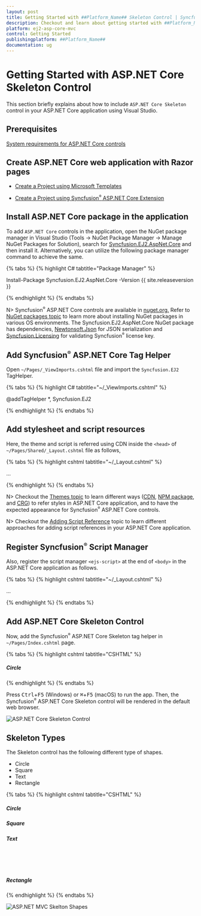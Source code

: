 ```yaml
---
layout: post
title: Getting Started with ##Platform_Name## Skeleton Control | Syncfusion
description: Checkout and learn about getting started with ##Platform_Name## Skeleton control of Syncfusion Essential JS 2 and more details.
platform: ej2-asp-core-mvc
control: Getting Started
publishingplatform: ##Platform_Name##
documentation: ug
---
```


# Getting Started with ASP.NET Core Skeleton Control

This section briefly explains about how to include `ASP.NET Core Skeleton` control in your ASP.NET Core application using Visual Studio.

## Prerequisites

[System requirements for ASP.NET Core controls](https://ej2.syncfusion.com/aspnetcore/documentation/system-requirements)

## Create ASP.NET Core web application with Razor pages

* [Create a Project using Microsoft Templates](https://learn.microsoft.com/en-us/aspnet/core/tutorials/razor-pages/razor-pages-start?view=aspnetcore-8.0&tabs=visual-studio#create-a-razor-pages-web-app)

* [Create a Project using Syncfusion<sup style="font-size:70%">&reg;</sup> ASP.NET Core Extension](https://ej2.syncfusion.com/aspnetcore/documentation/getting-started/project-template)

## Install ASP.NET Core package in the application

To add `ASP.NET Core` controls in the application, open the NuGet package manager in Visual Studio (Tools → NuGet Package Manager → Manage NuGet Packages for Solution), search for [Syncfusion.EJ2.AspNet.Core](https://www.nuget.org/packages/Syncfusion.EJ2.AspNet.Core/) and then install it.  Alternatively, you can utilize the following package manager command to achieve the same.

{% tabs %}
{% highlight C# tabtitle="Package Manager" %}

Install-Package Syncfusion.EJ2.AspNet.Core -Version {{ site.releaseversion }}

{% endhighlight %}
{% endtabs %}

N> Syncfusion<sup style="font-size:70%">&reg;</sup> ASP.NET Core controls are available in [nuget.org.](https://www.nuget.org/packages?q=syncfusion.EJ2) Refer to [NuGet packages topic](https://ej2.syncfusion.com/aspnetcore/documentation/nuget-packages) to learn more about installing NuGet packages in various OS environments. The Syncfusion.EJ2.AspNet.Core NuGet package has dependencies, [Newtonsoft.Json](https://www.nuget.org/packages/Newtonsoft.Json/) for JSON serialization and [Syncfusion.Licensing](https://www.nuget.org/packages/Syncfusion.Licensing/) for validating Syncfusion<sup style="font-size:70%">&reg;</sup> license key.

## Add Syncfusion<sup style="font-size:70%">&reg;</sup> ASP.NET Core Tag Helper
Open `~/Pages/_ViewImports.cshtml` file and import the `Syncfusion.EJ2` TagHelper.

{% tabs %}
{% highlight C# tabtitle="~/_ViewImports.cshtml" %}

@addTagHelper *, Syncfusion.EJ2

{% endhighlight %}
{% endtabs %}

## Add stylesheet and script resources

Here, the theme and script is referred using CDN inside the `<head>` of `~/Pages/Shared/_Layout.cshtml` file as follows,

{% tabs %}
{% highlight cshtml tabtitle="~/_Layout.cshtml" %}

<head>
    ...
    <!-- Syncfusion ASP.NET Core controls styles -->
    <link rel="stylesheet" href="https://cdn.syncfusion.com/ej2/{{ site.ej2version }}/fluent.css" />
    <!-- Syncfusion ASP.NET Core controls scripts -->
    <script src="https://cdn.syncfusion.com/ej2/{{ site.ej2version }}/dist/ej2.min.js"></script>
</head>

{% endhighlight %}
{% endtabs %}

N> Checkout the [Themes topic](https://ej2.syncfusion.com/aspnetcore/documentation/appearance/theme) to learn different ways ([CDN](https://ej2.syncfusion.com/aspnetcore/documentation/common/adding-script-references#cdn-reference), [NPM package](https://ej2.syncfusion.com/aspnetcore/documentation/common/adding-script-references#node-package-manager-npm), and [CRG](https://ej2.syncfusion.com/aspnetcore/documentation/common/custom-resource-generator)) to refer styles in ASP.NET Core application, and to have the expected appearance for Syncfusion<sup style="font-size:70%">&reg;</sup> ASP.NET Core controls.

N> Checkout the [Adding Script Reference](https://ej2.syncfusion.com/aspnetcore/documentation/common/adding-script-references) topic to learn different approaches for adding script references in your ASP.NET Core application.

## Register Syncfusion<sup style="font-size:70%">&reg;</sup> Script Manager

Also, register the script manager `<ejs-script>` at the end of `<body>` in the ASP.NET Core application as follows.

{% tabs %}
{% highlight cshtml tabtitle="~/_Layout.cshtml" %}

<body>
    ...
    <!-- Syncfusion ASP.NET Core Script Manager -->
    <ejs-scripts></ejs-scripts>
</body>

{% endhighlight %}
{% endtabs %}

## Add ASP.NET Core Skeleton Control

Now, add the Syncfusion<sup style="font-size:70%">&reg;</sup> ASP.NET Core Skeleton tag helper in `~/Pages/Index.cshtml` page.

{% tabs %}
{% highlight cshtml tabtitle="CSHTML" %}

<div class="col-sm-6">
    <h5>Circle</h5>
    <ejs-skeleton id="skeletonCircleSmall" shape="Circle" width="3rem"></ejs-skeleton>
    <ejs-skeleton id="skeletonCircleMedium" shape="Circle" width="48px"></ejs-skeleton>
    <ejs-skeleton id="skeletonCircleLarge" shape="Circle" width="64px"></ejs-skeleton>
    <ejs-skeleton id="skeletonCircleLarger" shape="Circle" width="80px"></ejs-skeleton>
</div>

{% endhighlight %}
{% endtabs %}

Press <kbd>Ctrl</kbd>+<kbd>F5</kbd> (Windows) or <kbd>⌘</kbd>+<kbd>F5</kbd> (macOS) to run the app. Then, the Syncfusion<sup style="font-size:70%">&reg;</sup> ASP.NET Core Skeleton control will be rendered in the default web browser.

![ASP.NET Core Skeleton Control](images/skeleton-control.png)

## Skeleton Types

The Skeleton control has the following different type of shapes.

* Circle
* Square
* Text
* Rectangle

{% tabs %}
{% highlight cshtml tabtitle="CSHTML" %}

<div class="row skeleton-default">
    <div class="col-sm-6">
        <h5>Circle</h5>
        <ejs-skeleton id="skeletonCircleSmall" shape="Circle" width="3rem"></ejs-skeleton>
        <ejs-skeleton id="skeletonCircleMedium" shape="Circle" width="48px"></ejs-skeleton>
        <ejs-skeleton id="skeletonCircleLarge" shape="Circle" width="64px"></ejs-skeleton>
        <ejs-skeleton id="skeletonCircleLarger" shape="Circle" width="80px"></ejs-skeleton>
    </div>
    <div class="col-sm-6">
        <h5>Square</h5>
        <ejs-skeleton id="skeletonSquareSmall" shape="Square" width="3rem"></ejs-skeleton>
        <ejs-skeleton id="skeletonSquareMedium" shape="Square" width="48px"></ejs-skeleton>
        <ejs-skeleton id="skeletonSquareLarge" shape="Square" width="64px"></ejs-skeleton>
        <ejs-skeleton id="skeletonSquareLarger" shape="Square" width="80px"></ejs-skeleton>
    </div>
</div>
<div class="row skeleton-default">
    <div class="col-sm-6">
        <h5>Text</h5>
        <ejs-skeleton id="skeletonText" shape="Text" width="100%" height="15px"></ejs-skeleton>
        <ejs-skeleton id="skeletonTextMedium" width="30%" height="15px"></ejs-skeleton>
        <br />
        <ejs-skeleton id="skeletonTextSmall" width="15%" height="15px"></ejs-skeleton>
        <br />
        <ejs-skeleton id="skeletonTextMedium1" width="60%" height="15px"></ejs-skeleton>
        <br />
        <ejs-skeleton id="skeletonTextSmall1" width="15%" height="15px"></ejs-skeleton>
    </div>
    <div class="col-sm-6">
        <h5>Rectangle</h5>
        <ejs-skeleton id="skeletonRectangle" shape="Rectangle" width="100%" height="100px"></ejs-skeleton>
        <ejs-skeleton id="skeletonRectangleMedium" shape="Rectangle" width="20%" height="35px"></ejs-skeleton>
        <ejs-skeleton style="float:right" id="skeletonRectangleMediumRight" shape="Rectangle" width="20%" height="35px"></ejs-skeleton>
    </div>
</div>

{% endhighlight %}
{% endtabs %}

![ASP.NET MVC Skelton Shapes](images/skeleton-skimmer-effects.png)